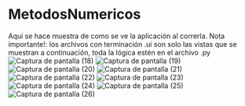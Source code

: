 # MetodosNumericos
Aqui se hace muestra de como se ve la aplicación al correrla.
Nota importante!: los archivos con terminación .ui son solo las vistas que se muestran a continuación, toda la lógica estén en el archivo .py
![Captura de pantalla (18)](https://user-images.githubusercontent.com/19199917/139190327-b0a255bd-99dc-4895-89fb-abb44348ee76.png)
![Captura de pantalla (19)](https://user-images.githubusercontent.com/19199917/139190363-05007528-4b81-4a75-91c6-88e3c59055c2.png)
![Captura de pantalla (20)](https://user-images.githubusercontent.com/19199917/139190382-74668d57-0803-4d83-9c43-1756837827f1.png)
![Captura de pantalla (21)](https://user-images.githubusercontent.com/19199917/139190401-792fc63b-cb8a-493b-b02a-6eb739b62fd0.png)
![Captura de pantalla (22)](https://user-images.githubusercontent.com/19199917/139190413-9eeea737-6a96-47a4-b3dd-899651b207b0.png)
![Captura de pantalla (23)](https://user-images.githubusercontent.com/19199917/139190423-03c8c36e-aca1-40ad-b67d-26b299bfcd33.png)
![Captura de pantalla (24)](https://user-images.githubusercontent.com/19199917/139190440-35f19e9c-9111-4b8c-9e06-e87b0a096e81.png)
![Captura de pantalla (25)](https://user-images.githubusercontent.com/19199917/139190451-980e33ff-85b7-449a-bc60-3ab5549725d7.png)
![Captura de pantalla (26)](https://user-images.githubusercontent.com/19199917/139190460-603b95ba-e6f0-468e-b835-34d94cc404f0.png)
